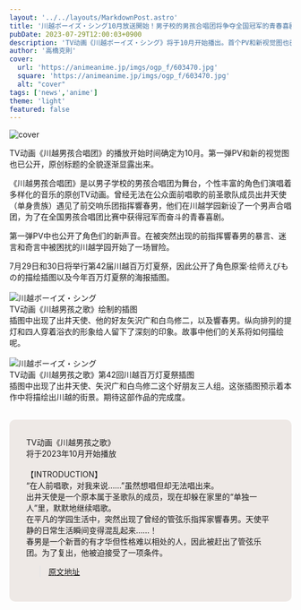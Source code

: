 ```yaml
---
layout: '../../layouts/MarkdownPost.astro'
title: '川越ボーイズ・シング10月放送開始！男子校的男孩合唱团将争夺全国冠军的青春喜剧'
pubDate: 2023-07-29T12:00:03+0900
description: 'TV动画《川越ボーイズ・シング》将于10月开始播出。首个PV和新视觉图也已公开，逐渐揭示了这个原创作品的全貌。'
author: '高橋克則'
cover:
  url: 'https://animeanime.jp/imgs/ogp_f/603470.jpg'
  square: 'https://animeanime.jp/imgs/ogp_f/603470.jpg'
  alt: "cover"
tags: ['news','anime']
theme: 'light'
featured: false
---
```


![cover](https://animeanime.jp/imgs/ogp_f/603470.jpg)

TV动画《川越男孩合唱团》的播放开始时间确定为10月。第一弹PV和新的视觉图也已公开，原创标题的全貌逐渐显露出来。

《川越男孩合唱团》是以男子学校的男孩合唱团为舞台，个性丰富的角色们演唱着多样化的音乐的原创TV动画。曾经无法在公众面前唱歌的前圣歌队成员出井天使（单身贵族）遇见了前交响乐团指挥響春男，他们在川越学园新设了一个男声合唱团，为了在全国男孩合唱团比赛中获得冠军而奋斗的青春喜剧。

第一弹PV中也公开了角色们的新声音。在被突然出现的前指挥響春男的暴言、迷言和奇言中被困扰的川越学园开始了一场冒险。

7月29日和30日将举行第42届川越百万灯夏祭，因此公开了角色原案·绘师えびもの的描绘插图以及今年百万灯夏祭的海报插图。
<br><br>![川越ボーイズ・シング](https://animeanime.jp/imgs/zoom/603470.jpg)<br>TV动画《川越男孩之歌》绘制的插图<br>插图中出现了出井天使、他的好友矢沢广和白鸟修二，以及響春男。纵向排列的提灯和四人穿着浴衣的形象给人留下了深刻的印象。故事中他们的关系将如何描绘呢。<br><br>![川越ボーイズ・シング](https://animeanime.jp/imgs/zoom/603472.jpg)<br>TV动画《川越男孩之歌》第42回川越百万灯夏祭插图<br>插图中出现了出井天使、矢沢广和白鸟修二这个好朋友三人组。这张插图预示着本作中将描绘出川越的街景。期待这部作品的完成度。<br><br></p><div style="background-color:#eee9e6; border-radius:10px; padding:30px;">TV动画《川越男孩之歌》<br>将于2023年10月开始播放<br><br>【INTRODUCTION】<br>“在人前唱歌，对我来说……”虽然想唱但却无法唱出来。<br>出井天使是一个原本属于圣歌队的成员，现在却躲在家里的“单独一人”里，默默地继续唱歌。<br>在平凡的学园生活中，突然出现了曾经的管弦乐指挥家響春男。天使平静的日常生活瞬间变得混乱起来……！<br>春男是一个新晋的有才华但性格难以相处的人，因此被赶出了管弦乐团。为了复出，他被迫接受了一项条件。

>[原文地址](https://animeanime.jp/article/2023/07/29/78911.html)  